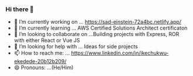 ### Hi there 👋

- 🔭 I’m currently working on ... https://sad-einstein-72a4bc.netlify.app/
- 🌱 I’m currently learning ...  AWS Certified Solutions Architect certificaton
- 👯 I’m looking to collaborate on ...Building projects with Express, ROR with either React or Vue JS
- 🤔 I’m looking for help with ... Ideas for side projects
- 📫 How to reach me: ... https://www.linkedin.com/in/ikechukwu-ekedede-20b12b209/
- 😄 Pronouns: ...(He/Him)

